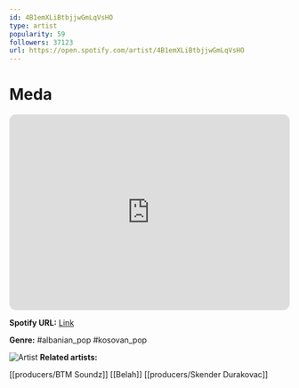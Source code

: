 ```yaml
---
id: 4B1emXLiBtbjjwGmLqVsHO
type: artist
popularity: 59
followers: 37123
url: https://open.spotify.com/artist/4B1emXLiBtbjjwGmLqVsHO
---
```

# Meda

<iframe style="border-radius:12px" src="https://open.spotify.com/embed/artist/4B1emXLiBtbjjwGmLqVsHO" width="100%" height="352" frameBorder="0" allowfullscreen="" allow="autoplay; clipboard-write; encrypted-media; fullscreen; picture-in-picture" loading="lazy"></iframe>

**Spotify URL:** [Link](https://open.spotify.com/artist/4B1emXLiBtbjjwGmLqVsHO)

**Genre:**  #albanian_pop #kosovan_pop

![Artist](https://i.scdn.co/image/ab6761610000e5ebd529747cbab6a6d619a5bded)
**Related artists:**

[[producers/BTM Soundz]]
[[Belah]]
[[producers/Skender Durakovac]]
